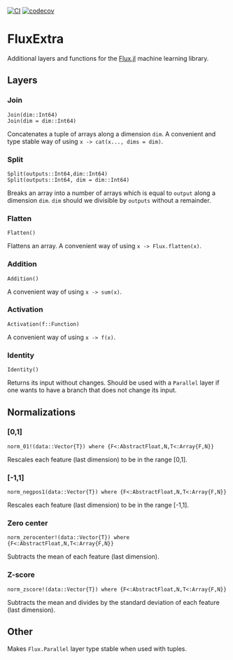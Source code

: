 [![CI](https://github.com/OML-NPA/FluxExtra.jl/actions/workflows/CI-main.yml/badge.svg)](https://github.com/OML-NPA/FluxExtra.jl/actions/workflows/CI-main.yml)
[![codecov](https://codecov.io/gh/OML-NPA/FluxExtra.jl/branch/main/graph/badge.svg?token=JROBFGEVQN)](https://codecov.io/gh/OML-NPA/FluxExtra.jl)

# FluxExtra

Additional layers and functions for the [Flux.jl](https://github.com/FluxML/Flux.jl) machine learning library.

## Layers

### Join
```
Join(dim::Int64)
Join(dim = dim::Int64)
```
Concatenates a tuple of arrays along a dimension `dim`. A convenient and type stable way of using `x -> cat(x..., dims = dim)`.

### Split
```
Split(outputs::Int64,dim::Int64)
Split(outputs::Int64, dim = dim::Int64)
```
Breaks an array into a number of arrays which is equal to `output` along a dimension `dim`. `dim` should we divisible by `outputs` without a remainder.

### Flatten
```
Flatten()
```
Flattens an array. A convenient way of using `x -> Flux.flatten(x)`.

### Addition
```
Addition()
```
A convenient way of using `x -> sum(x)`.

### Activation
```
Activation(f::Function)
```
A convenient way of using `x -> f(x)`.

### Identity
```
Identity()
```
Returns its input without changes. Should be used with a `Parallel` layer if one wants to have a branch that does not change its input.

## Normalizations

### [0,1]
```
norm_01!(data::Vector{T}) where {F<:AbstractFloat,N,T<:Array{F,N}}
```
Rescales each feature (last dimension) to be in the range [0,1].

### [-1,1]
```
norm_negpos1(data::Vector{T}) where {F<:AbstractFloat,N,T<:Array{F,N}}
```
Rescales each feature (last dimension) to be in the range [-1,1].

### Zero center
```
norm_zerocenter!(data::Vector{T}) where {F<:AbstractFloat,N,T<:Array{F,N}}
```
Subtracts the mean of each feature (last dimension).

### Z-score
```
norm_zscore!(data::Vector{T}) where {F<:AbstractFloat,N,T<:Array{F,N}}
```
Subtracts the mean and divides by the standard deviation of each feature (last dimension).

## Other

Makes `Flux.Parallel` layer type stable when used with tuples.
